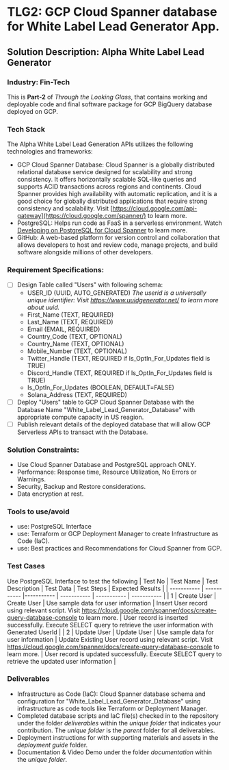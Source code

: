 # TLG2: GCP Cloud Spanner database for White Label Lead Generator App.
## Solution Description: Alpha White Label Lead Generator
### Industry: Fin-Tech

This is **Part-2** of *Through the Looking Glass*, that contains working and deployable code and final software package for GCP BigQuery database deployed on GCP.

### Tech Stack
The Alpha White Label Lead Generation APIs utilizes the following technologies and frameworks:
- GCP Cloud Spanner Database: Cloud Spanner is a globally distributed relational database service designed for scalability and strong consistency. It offers horizontally scalable SQL-like queries and supports ACID transactions across regions and continents. Cloud Spanner provides high availability with automatic replication, and it is a good choice for globally distributed applications that require strong consistency and scalability. Visit [https://cloud.google.com/api-gateway](https://cloud.google.com/spanner/) to learn more.
- PostgreSQL: Helps run code as FaaS in a serverless environment. Watch [Developing on PostgreSQL for Cloud Spanner](https://www.youtube.com/watch?v=W7R6db_sa0M) to learn more.
- GitHub: A web-based platform for version control and collaboration that allows developers to host and review code, manage projects, and build software alongside millions of other developers.

### Requirement Specifications:
- [ ] Design Table called "Users" with following schema: 
  - USER_ID (UUID, AUTO_GENERATED) *The userid is a universally unique identifier: Visit https://www.uuidgenerator.net/ to learn more about uuid.*
  - First_Name (TEXT, REQUIRED)
  - Last_Name (TEXT, REQUIRED)
  - Email (EMAIL, REQUIRED)
  - Country_Code (TEXT, OPTIONAL)
  - Country_Name (TEXT, OPTIONAL)
  - Mobile_Number (TEXT, OPTIONAL)
  - Twitter_Handle (TEXT, REQUIRED if Is_OptIn_For_Updates field is TRUE)
  - Discord_Handle (TEXT, REQUIRED if Is_OptIn_For_Updates field is TRUE)
  - Is_OptIn_For_Updates (BOOLEAN, DEFAULT=FALSE)
  - Solana_Address (TEXT, REQUIRED)
- [ ] Deploy "Users" table to GCP Cloud Spanner Database with the Database Name "White_Label_Lead_Generator_Database" with appropriate compute capacity in US reagion.
- [ ] Publish relevant details of the deployed database that will allow GCP Serverless APIs to transact with the Database.

### Solution Constraints:
- Use Cloud Spanner Database and PostgreSQL approach ONLY.
- Performance: Response time, Resource Utilization, No Errors or Warnings.
- Security, Backup and Restore considerations.
- Data encryption at rest.

### Tools to use/avoid
  - use: PostgreSQL Interface
  - use: Terraform or GCP Deployment Manager to create Infrastructure as Code (IaC).
  - use: Best practices and Recommendations for Cloud Spanner from GCP.

### Test Cases
Use PostgreSQL Interface to test the following
| Test No | Test Name | Test Description | Test Data |  Test Steps | Expected Results |
| ----------- | ----------- |----------- | ----------- | ----------- | ----------- |
| 1 | Create User | Create User | Use sample data for user information  | Insert User record using relevant script. Visit https://cloud.google.com/spanner/docs/create-query-database-console to learn more.   | User record is inserted successfully. Execute SELECT query to retrieve the user information with Generated UserId |
| 2 | Update User | Update User | Use sample data for user information  | Update Existing User record using relevant script. Visit https://cloud.google.com/spanner/docs/create-query-database-console to learn more.   | User record is updated successfully. Execute SELECT query to retrieve the updated user information |

### Deliverables
- Infrastructure as Code (IaC): Cloud Spanner database schema and configuration for "White_Label_Lead_Generator_Database" using infrastructure as code tools like Terraform or Deployment Manager.
- Completed database scripts and IaC file(s) checked in to the repository under the folder *deliverables* within the *unique folder* that indicates your contribution. The *unique folder* is the *parent* folder for all deliverables.
- Deployment instructions for with supporting materials and assets in the *deployment guide* folder.
- Documentation & Video Demo under the folder *documentation* within the *unique folder*.
